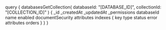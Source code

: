 query {
    databasesGetCollection(
        databaseId: "[DATABASE_ID]",
        collectionId: "[COLLECTION_ID]"
    ) {
        _id
        _createdAt
        _updatedAt
        _permissions
        databaseId
        name
        enabled
        documentSecurity
        attributes
        indexes {
            key
            type
            status
            error
            attributes
            orders
        }
    }
}
